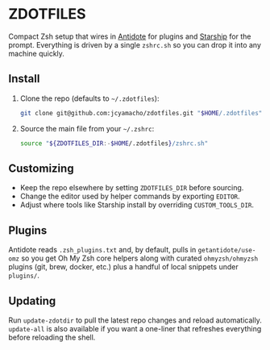 # ZDOTFILES

Compact Zsh setup that wires in [Antidote](https://github.com/mattmc3/antidote) for plugins and [Starship](https://starship.rs) for the prompt. Everything is driven by a single `zshrc.sh` so you can drop it into any machine quickly.

## Install

1. Clone the repo (defaults to `~/.zdotfiles`):
   ```sh
   git clone git@github.com:jcyamacho/zdotfiles.git "$HOME/.zdotfiles"
   ```
2. Source the main file from your `~/.zshrc`:
   ```sh
   source "${ZDOTFILES_DIR:-$HOME/.zdotfiles}/zshrc.sh"
   ```

## Customizing

- Keep the repo elsewhere by setting `ZDOTFILES_DIR` before sourcing.
- Change the editor used by helper commands by exporting `EDITOR`.
- Adjust where tools like Starship install by overriding `CUSTOM_TOOLS_DIR`.

## Plugins

Antidote reads `.zsh_plugins.txt` and, by default, pulls in `getantidote/use-omz` so you get Oh My Zsh core helpers along with curated `ohmyzsh/ohmyzsh` plugins (git, brew, docker, etc.) plus a handful of local snippets under `plugins/`.

## Updating

Run `update-zdotdir` to pull the latest repo changes and reload automatically. `update-all` is also available if you want a one-liner that refreshes everything before reloading the shell.
